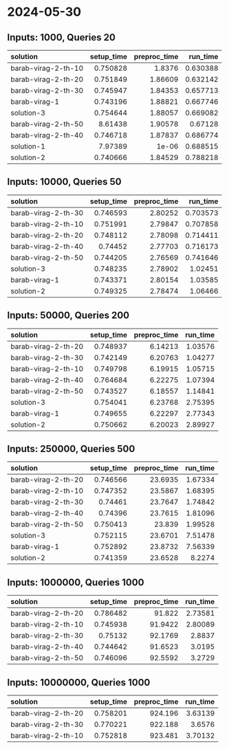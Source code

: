 # 2024-05-30

## Inputs: 1000, Queries 20

| solution            |   setup_time |   preproc_time |   run_time |
|:--------------------|-------------:|---------------:|-----------:|
| barab-virag-2-th-10 |     0.750828 |        1.8376  |   0.630388 |
| barab-virag-2-th-20 |     0.751849 |        1.86609 |   0.632142 |
| barab-virag-2-th-30 |     0.745947 |        1.84353 |   0.657713 |
| barab-virag-1       |     0.743196 |        1.88821 |   0.667746 |
| solution-3          |     0.754644 |        1.88057 |   0.669082 |
| barab-virag-2-th-50 |     8.61438  |        1.90578 |   0.67128  |
| barab-virag-2-th-40 |     0.746718 |        1.87837 |   0.686774 |
| solution-1          |     7.97389  |        1e-06   |   0.688515 |
| solution-2          |     0.740666 |        1.84529 |   0.788218 |

## Inputs: 10000, Queries 50

| solution            |   setup_time |   preproc_time |   run_time |
|:--------------------|-------------:|---------------:|-----------:|
| barab-virag-2-th-30 |     0.746593 |        2.80252 |   0.703573 |
| barab-virag-2-th-10 |     0.751991 |        2.79847 |   0.707858 |
| barab-virag-2-th-20 |     0.748112 |        2.78098 |   0.714411 |
| barab-virag-2-th-40 |     0.74452  |        2.77703 |   0.716173 |
| barab-virag-2-th-50 |     0.744205 |        2.76569 |   0.741646 |
| solution-3          |     0.748235 |        2.78902 |   1.02451  |
| barab-virag-1       |     0.743371 |        2.80154 |   1.03585  |
| solution-2          |     0.749325 |        2.78474 |   1.06466  |

## Inputs: 50000, Queries 200

| solution            |   setup_time |   preproc_time |   run_time |
|:--------------------|-------------:|---------------:|-----------:|
| barab-virag-2-th-20 |     0.748937 |        6.14213 |    1.03576 |
| barab-virag-2-th-30 |     0.742149 |        6.20763 |    1.04277 |
| barab-virag-2-th-10 |     0.749798 |        6.19915 |    1.05715 |
| barab-virag-2-th-40 |     0.764684 |        6.22275 |    1.07394 |
| barab-virag-2-th-50 |     0.743527 |        6.18557 |    1.14841 |
| solution-3          |     0.754041 |        6.23768 |    2.75395 |
| barab-virag-1       |     0.749655 |        6.22297 |    2.77343 |
| solution-2          |     0.750662 |        6.20023 |    2.89927 |

## Inputs: 250000, Queries 500

| solution            |   setup_time |   preproc_time |   run_time |
|:--------------------|-------------:|---------------:|-----------:|
| barab-virag-2-th-20 |     0.746566 |        23.6935 |    1.67334 |
| barab-virag-2-th-10 |     0.747352 |        23.5867 |    1.68395 |
| barab-virag-2-th-30 |     0.74461  |        23.7647 |    1.74842 |
| barab-virag-2-th-40 |     0.74396  |        23.7615 |    1.81096 |
| barab-virag-2-th-50 |     0.750413 |        23.839  |    1.99528 |
| solution-3          |     0.752115 |        23.6701 |    7.51478 |
| barab-virag-1       |     0.752892 |        23.8732 |    7.56339 |
| solution-2          |     0.741359 |        23.6528 |    8.2274  |

## Inputs: 1000000, Queries 1000

| solution            |   setup_time |   preproc_time |   run_time |
|:--------------------|-------------:|---------------:|-----------:|
| barab-virag-2-th-20 |     0.786482 |        91.822  |    2.73581 |
| barab-virag-2-th-10 |     0.745938 |        91.9422 |    2.80089 |
| barab-virag-2-th-30 |     0.75132  |        92.1769 |    2.8837  |
| barab-virag-2-th-40 |     0.744642 |        91.6523 |    3.0195  |
| barab-virag-2-th-50 |     0.746096 |        92.5592 |    3.2729  |

## Inputs: 10000000, Queries 1000

| solution            |   setup_time |   preproc_time |   run_time |
|:--------------------|-------------:|---------------:|-----------:|
| barab-virag-2-th-20 |     0.758201 |        924.196 |    3.63139 |
| barab-virag-2-th-30 |     0.770221 |        922.188 |    3.6576  |
| barab-virag-2-th-10 |     0.752818 |        923.481 |    3.70132 |